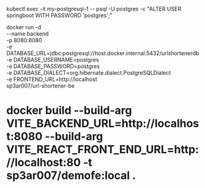 kubectl exec -it my-postgresql-1 -- psql -U postgres -c "ALTER USER springboot WITH PASSWORD 'postgres';" 


docker run -d \
    --name backend \
  -p 8080:8080 \
  -e DATABASE_URL=jdbc:postgresql://host.docker.internal:5432/urlshortenerdb \
  -e DATABASE_USERNAME=postgres \
  -e DATABASE_PASSWORD=postgres \
  -e DATABASE_DIALECT=org.hibernate.dialect.PostgreSQLDialect \
  -e FRONTEND_URL=http://localhost \
   sp3ar007/url-shortener-be


# docker build --build-arg VITE_BACKEND_URL=http://localhost:8080 --build-arg VITE_REACT_FRONT_END_URL=http://localhost:80 -t sp3ar007/demofe:local .